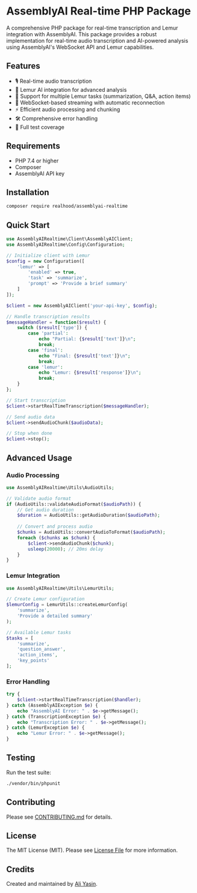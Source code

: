 # AssemblyAI Real-time PHP Package

A comprehensive PHP package for real-time transcription and Lemur integration with AssemblyAI. This package provides a robust implementation for real-time audio transcription and AI-powered analysis using AssemblyAI's WebSocket API and Lemur capabilities.

## Features

- 🎙️ Real-time audio transcription
- 🤖 Lemur AI integration for advanced analysis
- 📝 Support for multiple Lemur tasks (summarization, Q&A, action items)
- 🔄 WebSocket-based streaming with automatic reconnection
- ⚡ Efficient audio processing and chunking
- 🛠️ Comprehensive error handling
- 🧪 Full test coverage

## Requirements

- PHP 7.4 or higher
- Composer
- AssemblyAI API key

## Installation

```bash
composer require realhood/assemblyai-realtime
```

## Quick Start

```php
use AssemblyAIRealtime\Client\AssemblyAIClient;
use AssemblyAIRealtime\Config\Configuration;

// Initialize client with Lemur
$config = new Configuration([
    'lemur' => [
        'enabled' => true,
        'task' => 'summarize',
        'prompt' => 'Provide a brief summary'
    ]
]);

$client = new AssemblyAIClient('your-api-key', $config);

// Handle transcription results
$messageHandler = function($result) {
    switch ($result['type']) {
        case 'partial':
            echo "Partial: {$result['text']}\n";
            break;
        case 'final':
            echo "Final: {$result['text']}\n";
            break;
        case 'lemur':
            echo "Lemur: {$result['response']}\n";
            break;
    }
};

// Start transcription
$client->startRealTimeTranscription($messageHandler);

// Send audio data
$client->sendAudioChunk($audioData);

// Stop when done
$client->stop();
```

## Advanced Usage

### Audio Processing

```php
use AssemblyAIRealtime\Utils\AudioUtils;

// Validate audio format
if (AudioUtils::validateAudioFormat($audioPath)) {
    // Get audio duration
    $duration = AudioUtils::getAudioDuration($audioPath);
    
    // Convert and process audio
    $chunks = AudioUtils::convertAudioToFormat($audioPath);
    foreach ($chunks as $chunk) {
        $client->sendAudioChunk($chunk);
        usleep(20000); // 20ms delay
    }
}
```

### Lemur Integration

```php
use AssemblyAIRealtime\Utils\LemurUtils;

// Create Lemur configuration
$lemurConfig = LemurUtils::createLemurConfig(
    'summarize',
    'Provide a detailed summary'
);

// Available Lemur tasks
$tasks = [
    'summarize',
    'question_answer',
    'action_items',
    'key_points'
];
```

### Error Handling

```php
try {
    $client->startRealTimeTranscription($handler);
} catch (AssemblyAIException $e) {
    echo "AssemblyAI Error: " . $e->getMessage();
} catch (TranscriptionException $e) {
    echo "Transcription Error: " . $e->getMessage();
} catch (LemurException $e) {
    echo "Lemur Error: " . $e->getMessage();
}
```

## Testing

Run the test suite:

```bash
./vendor/bin/phpunit
```

## Contributing

Please see [CONTRIBUTING.md](CONTRIBUTING.md) for details.

## License

The MIT License (MIT). Please see [License File](LICENSE) for more information.

## Credits

Created and maintained by [Ali Yasin](https://github.com/realhood).